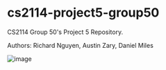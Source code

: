 # cs2114-project5-group50
CS2114 Group 50's Project 5 Repository.

Authors: Richard Nguyen, Austin Zary, Daniel Miles


![image](https://user-images.githubusercontent.com/110079325/232374516-58e53033-a6a7-40e3-a2d0-9ea1c281f2a1.png)
